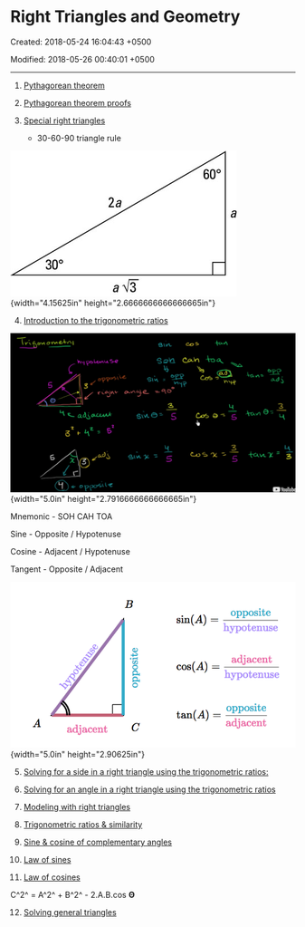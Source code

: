 # Right Triangles and Geometry

Created: 2018-05-24 16:04:43 +0500

Modified: 2018-05-26 00:40:01 +0500

---

1.  [Pythagorean theorem](https://www.khanacademy.org/math/geometry/hs-geo-trig#hs-geo-pyth-theorem)

2.  [Pythagorean theorem proofs](https://www.khanacademy.org/math/geometry/hs-geo-trig#hs-geo-pythagorean-proofs)

3.  [Special right triangles](https://www.khanacademy.org/math/geometry/hs-geo-trig#hs-geo-special-right-triangles)
    -   30-60-90 triangle rule

![A 30-60-90-degree right triangle.](media/Right-Triangles-and-Geometry-image1.jpg){width="4.15625in" height="2.6666666666666665in"}



4.  [Introduction to the trigonometric ratios](https://www.khanacademy.org/math/geometry/hs-geo-trig#hs-geo-trig-ratios-intro)

![〇 ` も 」 の " 5 の ① い 5 の 一 の 0 の 一 & S キ 95 、 す 5 ① い Ad レ ](media/Right-Triangles-and-Geometry-image2.png){width="5.0in" height="2.7916666666666665in"}



Mnemonic - SOH CAH TOA

Sine - Opposite / Hypotenuse

Cosine - Adjacent / Hypotenuse

Tangent - Opposite / Adjacent



![o sin(A) --- cos(A) tan (A) adjacent opposite hypotenuse adjacent hypotenuse opposite adjacent ](media/Right-Triangles-and-Geometry-image3.png){width="5.0in" height="2.90625in"}



5.  [Solving for a side in a right triangle using the trigonometric ratios:](https://www.khanacademy.org/math/geometry/hs-geo-trig#hs-geo-solve-for-a-side)

6.  [Solving for an angle in a right triangle using the trigonometric ratios](https://www.khanacademy.org/math/geometry/hs-geo-trig#hs-geo-solve-for-an-angle)

7.  [Modeling with right triangles](https://www.khanacademy.org/math/geometry/hs-geo-trig#hs-geo-modeling-with-right-triangles)

8.  [Trigonometric ratios & similarity](https://www.khanacademy.org/math/geometry/hs-geo-trig#hs-geo-trig-ratios-similarity)

9.  [Sine & cosine of complementary angles](https://www.khanacademy.org/math/geometry/hs-geo-trig#hs-geo-complementary-angles)

10. [Law of sines](https://www.khanacademy.org/math/geometry/hs-geo-trig#hs-geo-law-of-sines)

11. [Law of cosines](https://www.khanacademy.org/math/geometry/hs-geo-trig#hs-geo-law-of-cosines)

C^2^ = A^2^ + B^2^ - 2.A.B.cos **Θ**

12. [Solving general triangles](https://www.khanacademy.org/math/geometry/hs-geo-trig#hs-geo-solving-general-triangles)



